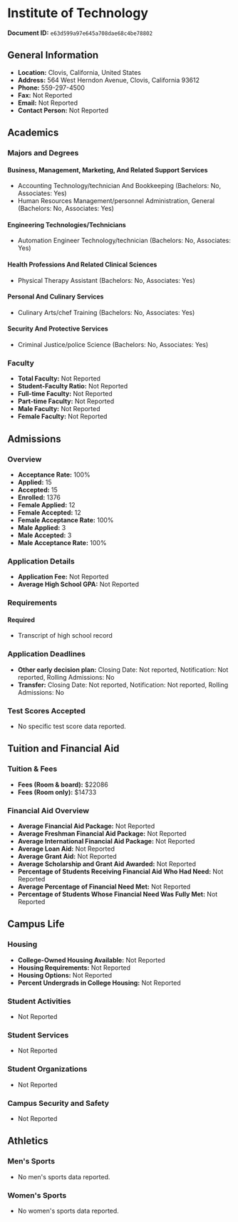 # Institute of Technology

**Document ID:** `e63d599a97e645a708dae68c4be78802`

## General Information

- **Location:** Clovis, California, United States
- **Address:** 564 West Herndon Avenue, Clovis, California 93612
- **Phone:** 559-297-4500
- **Fax:** Not Reported
- **Email:** Not Reported
- **Contact Person:** Not Reported

## Academics

### Majors and Degrees

#### Business, Management, Marketing, And Related Support Services

- Accounting Technology/technician And Bookkeeping (Bachelors: No, Associates: Yes)
- Human Resources Management/personnel Administration, General (Bachelors: No, Associates: Yes)

#### Engineering Technologies/Technicians

- Automation Engineer Technology/technician (Bachelors: No, Associates: Yes)

#### Health Professions And Related Clinical Sciences

- Physical Therapy Assistant (Bachelors: No, Associates: Yes)

#### Personal And Culinary Services

- Culinary Arts/chef Training (Bachelors: No, Associates: Yes)

#### Security And Protective Services

- Criminal Justice/police Science (Bachelors: No, Associates: Yes)

### Faculty

- **Total Faculty:** Not Reported
- **Student-Faculty Ratio:** Not Reported
- **Full-time Faculty:** Not Reported
- **Part-time Faculty:** Not Reported
- **Male Faculty:** Not Reported
- **Female Faculty:** Not Reported

## Admissions

### Overview

- **Acceptance Rate:** 100%
- **Applied:** 15
- **Accepted:** 15
- **Enrolled:** 1376
- **Female Applied:** 12
- **Female Accepted:** 12
- **Female Acceptance Rate:** 100%
- **Male Applied:** 3
- **Male Accepted:** 3
- **Male Acceptance Rate:** 100%

### Application Details

- **Application Fee:** Not Reported
- **Average High School GPA:** Not Reported

### Requirements

#### Required

- Transcript of high school record

### Application Deadlines

- **Other early decision plan:** Closing Date: Not reported, Notification: Not reported, Rolling Admissions: No
- **Transfer:** Closing Date: Not reported, Notification: Not reported, Rolling Admissions: No

### Test Scores Accepted

- No specific test score data reported.

## Tuition and Financial Aid

### Tuition & Fees

- **Fees (Room & board):** $22086
- **Fees (Room only):** $14733

### Financial Aid Overview

- **Average Financial Aid Package:** Not Reported
- **Average Freshman Financial Aid Package:** Not Reported
- **Average International Financial Aid Package:** Not Reported
- **Average Loan Aid:** Not Reported
- **Average Grant Aid:** Not Reported
- **Average Scholarship and Grant Aid Awarded:** Not Reported
- **Percentage of Students Receiving Financial Aid Who Had Need:** Not Reported
- **Average Percentage of Financial Need Met:** Not Reported
- **Percentage of Students Whose Financial Need Was Fully Met:** Not Reported

## Campus Life

### Housing

- **College-Owned Housing Available:** Not Reported
- **Housing Requirements:** Not Reported
- **Housing Options:** Not Reported
- **Percent Undergrads in College Housing:** Not Reported

### Student Activities

- Not Reported

### Student Services

- Not Reported

### Student Organizations

- Not Reported

### Campus Security and Safety

- Not Reported

## Athletics

### Men's Sports

- No men's sports data reported.

### Women's Sports

- No women's sports data reported.
